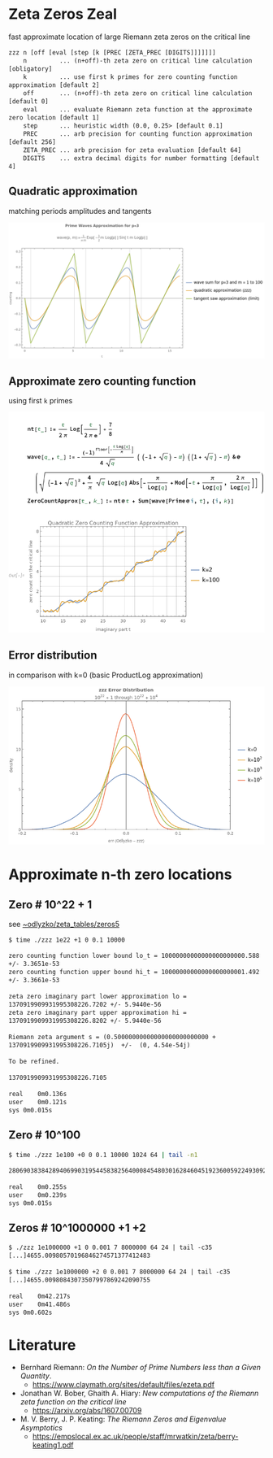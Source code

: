 # Zeta Zeros Zeal
fast approximate location of large Riemann zeta zeros on the critical line

```text
zzz n [off [eval [step [k [PREC [ZETA_PREC [DIGITS]]]]]]]
    n         ... (n+off)-th zeta zero on critical line calculation [obligatory]
    k         ... use first k primes for zero counting function approximation [default 2]
    off       ... (n+off)-th zeta zero on critical line calculation [default 0]
    eval      ... evaluate Riemann zeta function at the approximate zero location [default 1]
    step      ... heuristic width (0.0, 0.25> [default 0.1]
    PREC      ... arb precision for counting function approximation [default 256]
    ZETA_PREC ... arb precision for zeta evaluation [default 64]
    DIGITS    ... extra decimal digits for number formatting [default 4]
```


## Quadratic approximation

matching periods amplitudes and tangents 

![waves](doc/waves.png)

## Approximate zero counting function

using first `k` primes

![counting](doc/counting.png)

## Error distribution

in comparison with k=0 (basic ProductLog approximation)

![errors](doc/errors.png)

# Approximate n-th zero locations

## Zero # 10^22 + 1

see [~odlyzko/zeta_tables/zeros5](https://www-users.cse.umn.edu/~odlyzko/zeta_tables/zeros5)

```bash
$ time ./zzz 1e22 +1 0 0.1 10000
```

```text
zero counting function lower bound lo_t = 10000000000000000000000.588 +/- 3.3651e-53
zero counting function upper bound hi_t = 10000000000000000000001.492 +/- 3.3661e-53

zeta zero imaginary part lower approximation lo = 1370919909931995308226.7202 +/- 5.9440e-56
zeta zero imaginary part upper approximation hi = 1370919909931995308226.8202 +/- 5.9440e-56

Riemann zeta argument s = (0.50000000000000000000000000 + 1370919909931995308226.7105j)  +/-  (0, 4.54e-54j)

To be refined.

1370919909931995308226.7105

real	0m0.136s
user	0m0.121s
sys	0m0.015s
```

## Zero # 10^100

```bash
$ time ./zzz 1e100 +0 0 0.1 10000 1024 64 | tail -n1
```

```text
280690383842894069903195445838256400084548030162846045192360059224930922349073043060335653109252473.2487

real	0m0.255s
user	0m0.239s
sys	0m0.015s
```

## Zeros # 10^1000000 +1 +2

```text
$ ./zzz 1e1000000 +1 0 0.001 7 8000000 64 24 | tail -c35
[...]4655.00980570196846274571377412483
     
$ time ./zzz 1e1000000 +2 0 0.001 7 8000000 64 24 | tail -c35
[...]4655.00980843073507997869242090755

real	0m42.217s
user	0m41.486s
sys	0m0.602s
```

# Literature

* Bernhard Riemann: *On the Number of Prime Numbers less than a Given Quantity*.
  * https://www.claymath.org/sites/default/files/ezeta.pdf
* Jonathan W. Bober, Ghaith A. Hiary: *New computations of the Riemann zeta function on the critical line*
  * https://arxiv.org/abs/1607.00709
* M. V. Berry, J. P. Keating: *The Riemann Zeros and Eigenvalue Asymptotics*
  * https://empslocal.ex.ac.uk/people/staff/mrwatkin/zeta/berry-keating1.pdf
